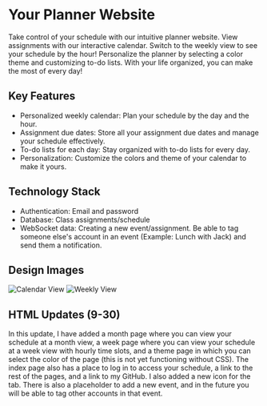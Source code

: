 # Your Planner Website

Take control of your schedule with our intuitive planner website. View assignments with our interactive calendar. Switch to the weekly view to see your schedule by the hour! Personalize the planner by selecting a color theme and customizing to-do lists. With your life organized, you can make the most of every day!

## Key Features

- Personalized weekly calendar: Plan your schedule by the day and the hour.
- Assignment due dates: Store all your assignment due dates and manage your schedule effectively.
- To-do lists for each day: Stay organized with to-do lists for every day.
- Personalization: Customize the colors and theme of your calendar to make it yours.

## Technology Stack

- Authentication: Email and password
- Database: Class assignments/schedule
- WebSocket data: Creating a new event/assignment. Be able to tag someone else's account in an event (Example: Lunch with Jack) and send them a notification.

## Design Images

![Calendar View](/Users/delaneyreed/Desktop/startup/design_images/Startup_Calendar_View.JPG)
![Weekly View](/Users/delaneyreed/Desktop/startup/design_images/Startup_Weekly_View.JPG)

## HTML Updates (9-30)
In this update, I have added a month page where you can view your schedule at a month view, a week page where you can view your schedule at a week view with hourly time slots, and a theme page in which you can select the color of the page (this is not yet functioning without CSS). The index page also has a place to log in to access your schedule, a link to the rest of the pages, and a link to my GitHub. I also added a new icon for the tab. There is also a placeholder to add a new event, and in the future you will be able to tag other accounts in that event.
